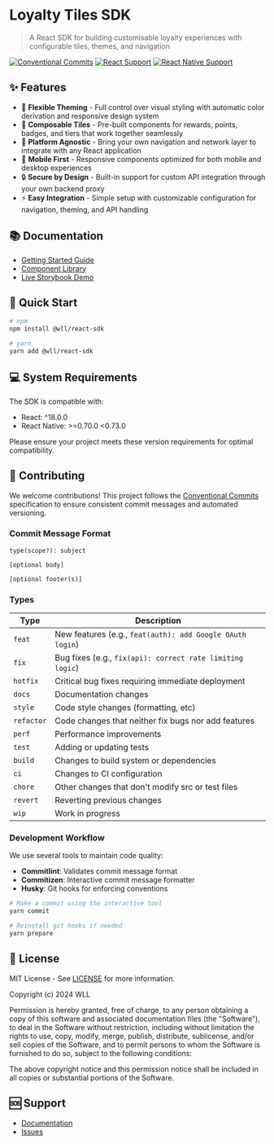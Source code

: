 # Loyalty Tiles SDK

> A React SDK for building customisable loyalty experiences with configurable tiles, themes, and navigation

[![Conventional Commits](https://img.shields.io/badge/Conventional%20Commits-1.0.0-%23FE5196?logo=conventionalcommits&logoColor=white)](https://conventionalcommits.org)
[![React Support](https://img.shields.io/badge/React-18.0.0+-61DAFB?logo=react&logoColor=white)](https://reactjs.org/)
[![React Native Support](https://img.shields.io/badge/React%20Native-0.70--0.72-61DAFB?logo=react&logoColor=white)](https://reactnative.dev/)

## ✨ Features

- 🎨 **Flexible Theming** - Full control over visual styling with automatic color derivation and responsive design system
- 🧩 **Composable Tiles** - Pre-built components for rewards, points, badges, and tiers that work together seamlessly
- 🔌 **Platform Agnostic** - Bring your own navigation and network layer to integrate with any React application
- 📱 **Mobile First** - Responsive components optimized for both mobile and desktop experiences
- 🔒 **Secure by Design** - Built-in support for custom API integration through your own backend proxy
- ⚡ **Easy Integration** - Simple setup with customizable configuration for navigation, theming, and API handling

## 📚 Documentation

- [Getting Started Guide](https://wll-react-sdk.vercel.app/guide/getting-started)
- [Component Library](https://wll-react-sdk.vercel.app/components/)
- [Live Storybook Demo](https://66c36701bb14ec551f38279c-ueompbfvfq.chromatic.com/)

## 🚀 Quick Start

```bash
# npm
npm install @wll/react-sdk

# yarn
yarn add @wll/react-sdk
```

## 💻 System Requirements

The SDK is compatible with:
- React: ^18.0.0
- React Native: >=0.70.0 <0.73.0

Please ensure your project meets these version requirements for optimal compatibility.

## 🤝 Contributing

We welcome contributions! This project follows the [Conventional Commits](https://www.conventionalcommits.org/) specification to ensure consistent commit messages and automated versioning.

### Commit Message Format

```
type(scope?): subject

[optional body]

[optional footer(s)]
```

### Types
| Type | Description |
|------|-------------|
| `feat` | New features (e.g., `feat(auth): add Google OAuth login`) |
| `fix` | Bug fixes (e.g., `fix(api): correct rate limiting logic`) |
| `hotfix` | Critical bug fixes requiring immediate deployment |
| `docs` | Documentation changes |
| `style` | Code style changes (formatting, etc) |
| `refactor` | Code changes that neither fix bugs nor add features |
| `perf` | Performance improvements |
| `test` | Adding or updating tests |
| `build` | Changes to build system or dependencies |
| `ci` | Changes to CI configuration |
| `chore` | Other changes that don't modify src or test files |
| `revert` | Reverting previous changes |
| `wip` | Work in progress |

### Development Workflow

We use several tools to maintain code quality:
- **Commitlint**: Validates commit message format
- **Commitizen**: Interactive commit message formatter
- **Husky**: Git hooks for enforcing conventions

```bash
# Make a commit using the interactive tool
yarn commit

# Reinstall git hooks if needed
yarn prepare
```

## 📄 License

MIT License - See [LICENSE](LICENSE) for more information.

Copyright (c) 2024 WLL

Permission is hereby granted, free of charge, to any person obtaining a copy of this software and associated documentation files (the "Software"), to deal in the Software without restriction, including without limitation the rights to use, copy, modify, merge, publish, distribute, sublicense, and/or sell copies of the Software, and to permit persons to whom the Software is furnished to do so, subject to the following conditions:

The above copyright notice and this permission notice shall be included in all copies or substantial portions of the Software.

## 🆘 Support

- [Documentation](https://wll-react-sdk.vercel.app/)
- [Issues](https://github.com/white-label-loyalty/wll-react-sdk/issues)
